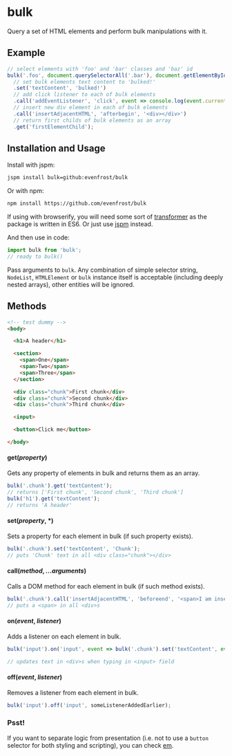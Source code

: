 # bulk

Query a set of HTML elements and perform bulk manipulations with it.

## Example
```javascript
// select elements with 'foo' and 'bar' classes and 'baz' id 
bulk('.foo', document.querySelectorAll('.bar'), document.getElementById('baz'))
  // set bulk elements text content to 'bulked!'
  .set('textContent', 'bulked!')
  // add click listener to each of bulk elements
  .call('addEventListener', 'click', event => console.log(event.currentTarget))
  // insert new div element in each of bulk elements
  .call('insertAdjacentHTML', 'afterbegin', '<div></div>')
  // return first childs of bulk elements as an array
  .get('firstElementChild');
```

## Installation and Usage
Install with jspm:
```sh
jspm install bulk=github:evenfrost/bulk
```
Or with npm:
```sh
npm install https://github.com/evenfrost/bulk
```
If using with browserify, you will need some sort of [transformer](https://github.com/babel/babelify) as the package is written in ES6. Or just use [jspm](https://github.com/jspm/jspm-cli) instead.

And then use in code:
```javascript
import bulk from 'bulk';
// ready to bulk()
```

Pass arguments to `bulk`. Any combination of simple selector string, `NodeList`, `HTMLElement` or `bulk` instance itself is acceptable (including deeply nested arrays), other entities will be ignored.

## Methods
```html
<!-- test dummy -->
<body>

  <h1>A header</h1>

  <section>
    <span>One</span>
    <span>Two</span>
    <span>Three</span>
  </section>

  <div class="chunk">First chunk</div>
  <div class="chunk">Second chunk</div>
  <div class="chunk">Third chunk</div>

  <input>

  <button>Click me</button>

</body>
```

#### get(*property*)
Gets any property of elements in bulk and returns them as an array.
```javascript
bulk('.chunk').get('textContent');
// returns ['First chunk', 'Second chunk', 'Third chunk']
bulk('h1').get('textContent');
// returns 'A header'
```

#### set(*property*, *)
Sets a property for each element in bulk (if such property exists).
```javascript
bulk('.chunk').set('textContent', 'Chunk');
// puts 'Chunk' text in all <div class="chunk"></div> 
```

#### call(*method*, *...arguments*)
Calls a DOM method for each element in bulk (if such method exists).
```javascript
bulk('.chunk').call('insertAdjacentHTML', 'beforeend', '<span>I am inserted into each of three divs.</span>');
// puts a <span> in all <div>s 
```

#### on(*event*, *listener*)
Adds a listener on each element in bulk. 
```javascript
bulk('input').on('input', event => bulk('.chunk').set('textContent', event.target.value));

// updates text in <div>s when typing in <input> field
```

#### off(*event*, *listener*)
Removes a listener from each element in bulk. 
```javascript
bulk('input').off('input', someListenerAddedEarlier);
```

### Psst!
If you want to separate logic from presentation (i.e. not to use a `button` selector for both styling and scripting), you can check [em](https://github.com/evenfrost/em). 
